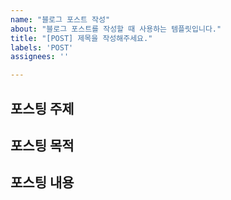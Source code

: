 ```yaml
---
name: "블로그 포스트 작성"
about: "블로그 포스트를 작성할 때 사용하는 템플릿입니다."
title: "[POST] 제목을 작성해주세요."
labels: 'POST'
assignees: ''

---
```


## 포스팅 주제

<!-- 포스팅할 주제를 간략하게 작성해주세요. -->

## 포스팅 목적

<!-- 포스팅을 작성하는 이유를 간략하게 작성해주세요. -->

## 포스팅 내용

<!-- 포스팅 내용을 작성해주세요. -->
